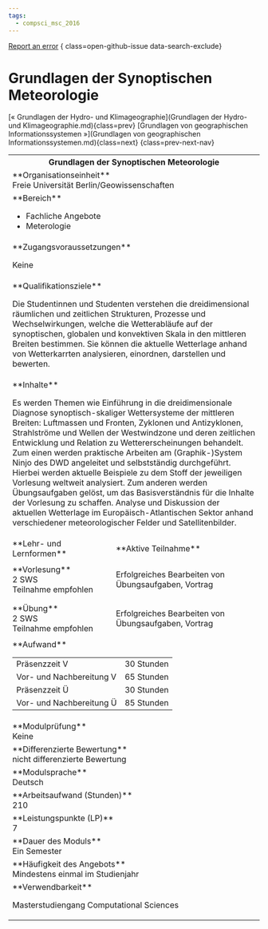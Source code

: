 ```yaml
---
tags:
  - compsci_msc_2016
---
```

[Report an error](https://github.com/SGSSGene/FUB-SUP/issues/new?title=Error%20in%20%22Grundlagen%20der%20Synoptischen%20Meteorologie%22&body=There%20seems%20to%20be%20an%20error%20in%20module%20%22Grundlagen%20der%20Synoptischen%20Meteorologie%22%2E%0A%0A%3CDescribe%20here%20a%20slightly%20more%20detailed%20description%20of%20what%20is%20wrong%3E&labels=bug)
{ class=open-github-issue data-search-exclude}

# Grundlagen der Synoptischen Meteorologie

[« Grundlagen der Hydro- und Klimageographie](Grundlagen der Hydro- und Klimageographie.md){class=prev}
[Grundlagen von geographischen Informationssystemen »](Grundlagen von geographischen Informationssystemen.md){class=next}
{class=prev-next-nav}

<table markdown id="moduledesc">
<tr markdown class="moduledesc_head"><th colspan="2">Grundlagen der Synoptischen Meteorologie </th></tr>
<tr markdown><td colspan="2">**Organisationseinheit**   <br>Freie Universität Berlin/Geowissenschaften</td></tr>

<tr markdown><td colspan="2">**Bereich**<br>


- Fachliche Angebote
- Meterologie

</td></tr>

<tr markdown><td colspan="2">**Zugangsvoraussetzungen** <br>

Keine


</td></tr>
<tr markdown><td colspan="2">**Qualifikationsziele**    <br>

Die Studentinnen und Studenten verstehen die dreidimensional räumlichen und
zeitlichen Strukturen, Prozesse und Wechselwirkungen, welche die
Wetterabläufe auf der synoptischen, globalen und konvektiven Skala in den
mittleren Breiten bestimmen. Sie können die aktuelle Wetterlage anhand von
Wetterkarrten analysieren, einordnen, darstellen und bewerten.


</td></tr>
<tr markdown><td colspan="2">**Inhalte**                <br>

Es werden Themen wie Einführung in die dreidimensionale Diagnose
synoptisch-skaliger Wettersysteme der mittleren Breiten: Luftmassen und
Fronten, Zyklonen und Antizyklonen, Strahlströme und Wellen der Westwindzone
und deren zeitlichen Entwicklung und Relation zu Wettererscheinungen
behandelt. Zum einen werden praktische Arbeiten am (Graphik-)System Ninjo
des DWD angeleitet und selbstständig durchgeführt. Hierbei werden aktuelle
Beispiele zu dem Stoff der jeweiligen Vorlesung weltweit analysiert. Zum
anderen werden Übungsaufgaben gelöst, um das Basisverständnis für die
Inhalte der Vorlesung zu schaffen. Analyse und Diskussion der aktuellen
Wetterlage im Europäisch-Atlantischen Sektor anhand verschiedener
meteorologischer Felder und Satellitenbilder.


</td></tr>

<tr markdown><td>**Lehr- und Lernformen**</td><td>**Aktive Teilnahme**</td></tr>
<tr markdown><td> **Vorlesung** <br>2 SWS <br> Teilnahme empfohlen</td><td>

Erfolgreiches Bearbeiten von Übungsaufgaben, Vortrag
</td></tr>
<tr markdown><td> **Übung** <br>2 SWS <br> Teilnahme empfohlen</td><td>

Erfolgreiches Bearbeiten von Übungsaufgaben, Vortrag
</td></tr>
<tr markdown><td colspan="2">**Aufwand**                <br>
<table class="aufwand_table">
<tr><td>Präsenzzeit V</td><td>30 Stunden</td></tr>
<tr><td>Vor- und Nachbereitung V</td><td>65 Stunden</td></tr>
<tr><td>Präsenzzeit Ü</td><td>30 Stunden</td></tr>
<tr><td>Vor- und Nachbereitung Ü</td><td>85 Stunden</td></tr>
</table>

</td></tr>
<tr markdown><td colspan="2">**Modulprüfung**             <br>Keine


</td></tr>
<tr markdown><td colspan="2">**Differenzierte Bewertung** <br>nicht differenzierte Bewertung

</td></tr>
<tr markdown><td colspan="2">**Modulsprache**             <br>Deutsch</td></tr>
<tr markdown><td colspan="2">**Arbeitsaufwand (Stunden)** <br>210</td></tr>
<tr markdown><td colspan="2">**Leistungspunkte (LP)**     <br>7</td></tr>
<tr markdown><td colspan="2">**Dauer des Moduls**         <br>Ein Semester</td></tr>
<tr markdown><td colspan="2">**Häufigkeit des Angebots**  <br>Mindestens einmal im Studienjahr</td></tr>
<tr markdown><td colspan="2">**Verwendbarkeit**           <br>

Masterstudiengang Computational Sciences


</td></tr>


</table>
